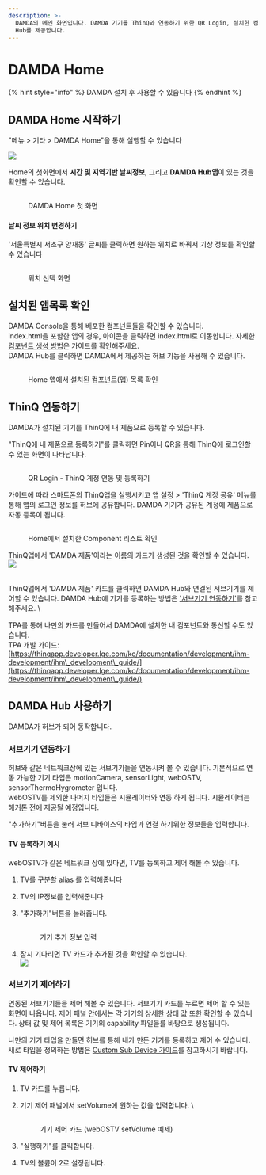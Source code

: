 ```yaml
---
description: >-
  DAMDA의 메인 화면입니다. DAMDA 기기를 ThinQ와 연동하기 위한 QR Login, 설치한 컴포넌트 목록, 그리고 DAMDA
  Hub를 제공합니다.
---
```


# DAMDA Home

{% hint style="info" %}
DAMDA 설치 후 사용할 수 있습니다
{% endhint %}

## DAMDA Home 시작하기

"메뉴 > 기타 > DAMDA Home"을 통해 실행할 수 있습니다

![](<../../.gitbook/assets/image (34) (1).png>)

Home의 첫화면에서 **시간 및 지역기반 날씨정보**, 그리고 **DAMDA Hub앱**이 있는 것을 확인할 수 있습니다.

<figure><img src="../../.gitbook/assets/image (13) (2).png" alt=""><figcaption><p>DAMDA Home 첫 화면</p></figcaption></figure>

#### 날씨 정보 위치 변경하기&#x20;

'서울특별시 서초구 양재동' 글씨를 클릭하면 원하는 위치로 바꿔서 기상 정보를 확인할 수 있습니다

<figure><img src="../../.gitbook/assets/image (2) (3).png" alt=""><figcaption><p>위치 선택 화면</p></figcaption></figure>

## 설치된 앱목록 확인

DAMDA Console을 통해 배포한 컴포넌트들을 확인할 수 있습니다.\
index.html을 포함한 앱의 경우, 아이콘을 클릭하면 index.html로 이동합니다. 자세한 [컴포넌트 생성 방법](../damda-cloud/undefined-1/undefined.md#undefined)은 가이드를 확인해주세요. \
DAMDA Hub를 클릭하면 DAMDA에서 제공하는 허브 기능을 사용해  수 있습니다.

<figure><img src="../../.gitbook/assets/image (43).png" alt=""><figcaption><p>Home 앱에서 설치된 컴포넌트(앱) 목록 확인</p></figcaption></figure>

## ThinQ 연동하기

DAMDA가 설치된 기기를 ThinQ에 내 제품으로 등록할 수 있습니다.

"ThinQ에 내 제품으로 등록하기"를 클릭하면 Pin이나 QR을 통해 ThinQ에 로그인할 수 있는 화면이 나타납니다.&#x20;

<figure><img src="../../.gitbook/assets/image (38).png" alt=""><figcaption><p>QR Login - ThinQ 계정 연동 및 등록하기</p></figcaption></figure>

가이드에 따라 스마트폰의 ThinQ앱을 실행시키고 앱 설정 > 'ThinQ 계정 공유' 메뉴를 통해 앱의 로그인 정보를 허브에 공유합니다. DAMDA 기기가 공유된 계정에 제품으로 자동 등록이 됩니다.&#x20;

<figure><img src="../../.gitbook/assets/image (22) (1).png" alt=""><figcaption><p>Home에서 설치한 Component 리스트 확인</p></figcaption></figure>

ThinQ앱에서 'DAMDA 제품'이라는 이름의 카드가 생성된 것을 확인할 수 있습니다. \
![](<../../.gitbook/assets/image (39) (1).png>)

\
ThinQ앱에서 'DAMDA 제품' 카드를 클릭하면 DAMDA Hub와 연결된 서브기기를 제어할 수 있습니다. DAMDA Hub에 기기를 등록하는 방법은 ['서브기기 연동하기'](damda-home.md#undefined-1)를 참고해주세요. \


TPA를 통해 나만의 카드를 만들어서 DAMDA에 설치한 내 컴포넌트와 통신할 수도 있습니다.\
TPA 개발 가이드: [https://thinqapp.developer.lge.com/ko/documentation/development/ihm-development/ihm\_development\_guide/](https://thinqapp.developer.lge.com/ko/documentation/development/ihm-development/ihm\_development\_guide/)

## DAMDA Hub 사용하기

DAMDA가 허브가 되어 동작합니다.&#x20;

### 서브기기 연동하기

허브와 같은 네트워크상에 있는 서브기기들을 연동시켜 볼 수 있습니다. 기본적으로 연동 가능한 기기 타입은 motionCamera, sensorLight, webOSTV, sensorThermoHygrometer 입니다.\
webOSTV를 제외한 나머지 타입들은 시뮬레이터와 연동 하게 됩니다. 시뮬레이터는 해커톤 전에 제공될 예정입니다.&#x20;

"추가하기"버튼을 눌러 서브 디바이스의 타입과 연결 하기위한 정보들을 입력합니다.

#### TV 등록하기 예시&#x20;

webOSTV가 같은 네트워크 상에 있다면, TV를 등록하고 제어 해볼 수 있습니다.&#x20;

1. TV를 구분할 alias 를 입력해줍니다
2. TV의 IP정보를 입력해줍니다
3.  "추가하기"버튼을 눌러줍니다.

    <figure><img src="../../.gitbook/assets/image (9) (1).png" alt=""><figcaption><p>기기 추가 정보 입력</p></figcaption></figure>
4. 잠시 기다리면 TV 카드가 추가된 것을 확인할 수 있습니다.\
   ![](<../../.gitbook/assets/image (12).png>)

### 서브기기 제어하기

연동된 서브기기들을 제어 해볼 수 있습니다. 서브기기 카드를 누르면 제어 할 수 있는 화면이 나옵니다. 제어 패널 안에서는 각 기기의 상세한 상태 값 또한 확인할 수 있습니다. 상태 값 및 제어 목록은 기기의 capability 파일을를 바탕으로 생성됩니다.

나만의 기기 타입을 만들면 허브를 통해 내가 만든 기기를 등록하고 제어  수 있습니다. \
새로 타입을 정의하는 방법은 [Custom Sub Device 가이드](custom-sub-device/)를 참고하시기 바랍니다.

#### TV 제어하기

1. TV 카드를 누릅니다.&#x20;
2.  기기 제어 패널에서 setVolume에 원하는 값을 입력합니다. \


    <figure><img src="../../.gitbook/assets/image (21) (3).png" alt=""><figcaption><p>기기 제어 카드 (webOSTV setVolume 예제)</p></figcaption></figure>
3. "실행하기"를 클릭합니다.&#x20;
4. TV의 볼륨이 2로 설정됩니다.&#x20;
